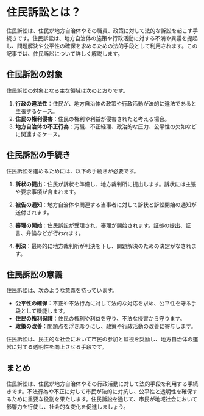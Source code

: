 # 住民訴訟とは？

住民訴訟は、住民が地方自治体やその職員、政策に対して法的な訴訟を起こす手続きです。住民訴訟は、地方自治体の施策や行政活動に対する不満や異議を提起し、問題解決や公平性の確保を求めるための法的手段として利用されます。この記事では、住民訴訟について詳しく解説します。

## 住民訴訟の対象

住民訴訟の対象となる主な領域は次のとおりです。

1. **行政の違法性**：住民が、地方自治体の政策や行政活動が法的に違法であると主張するケース。
2. **住民の権利侵害**：住民の権利や利益が侵害されたと考える場合。
3. **地方自治体の不正行為**：汚職、不正経理、政治的な圧力、公平性の欠如などに関連するケース。

## 住民訴訟の手続き

住民訴訟を進めるためには、以下の手続きが必要です。

1. **訴状の提出**：住民が訴状を準備し、地方裁判所に提出します。訴状には主張や要求事項が含まれます。

2. **被告の通知**：地方自治体や関連する当事者に対して訴状と訴訟開始の通知が送付されます。

3. **審理の開始**：住民訴訟が受理され、審理が開始されます。証拠の提出、証言、弁論などが行われます。

4. **判決**：最終的に地方裁判所が判決を下し、問題解決のための決定がなされます。

## 住民訴訟の意義

住民訴訟は、次のような意義を持っています。

- **公平性の確保**：不正や不法行為に対して法的な対応を求め、公平性を守る手段として機能します。
- **住民の権利保護**：住民の権利や利益を守り、不法な侵害から守ります。
- **政策の改善**：問題点を浮き彫りにし、政策や行政活動の改善に寄与します。

住民訴訟は、民主的な社会において市民の参加と監視を奨励し、地方自治体の運営に対する透明性を向上させる手段です。

## まとめ

住民訴訟は、住民が地方自治体やその行政活動に対して法的手段を利用する手続きです。不法行為や不正に対して市民が法的に対抗し、公平性と透明性を確保するために重要な役割を果たします。住民訴訟を通じて、市民が地域社会において影響力を行使し、社会的な変化を促進しましょう。
